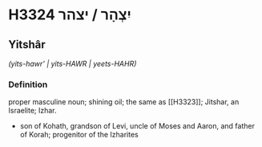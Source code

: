 # H3324 יִצְהָר / יצהר

## Yitshâr

_(yits-hawr' | yits-HAWR | yeets-HAHR)_

### Definition

proper masculine noun; shining oil; the same as [[H3323]]; Jitshar, an Israelite; Izhar.

- son of Kohath, grandson of Levi, uncle of Moses and Aaron, and father of Korah; progenitor of the Izharites
